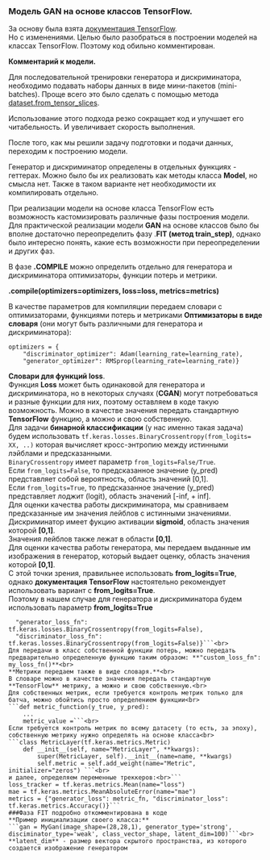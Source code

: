 ### Модель GAN на основе классов TensorFlow.
За основу была взята [документация TensorFlow](https://www.tensorflow.org/guide/keras/customizing_what_happens_in_fit#wrapping_up_an_end-to-end_gan_example).<br>
Но с изменениями. Целью было разобраться в построении моделей на классах TensorFlow. Поэтому код обильно комментирован.

**Комментарий к модели.**

Для последовательной тренировки генератора и дискриминатора, необходимо подавать наборы данных в виде мини-пакетов (mini-batches). Проще всего это было сделать с помощью метода [dataset.from_tensor_slices](https://www.tensorflow.org/api_docs/python/tf/data/Dataset#from_tensor_slices).

Использование этого подхода резко сокращает код и улучшает его читабельность. И увеличивает скорость выполнения.

После того, как мы решили задачу подготовки и подачи данных, переходим к построению модели.

Генератор и дискриминатор определены в отдельных функциях - геттерах. Можно было бы их реализовать как методы класса **Model**, но смысла нет. Также в таком варианте нет необходимости их компилировать отдельно.

При реализации модели на основе класса TensorFlow есть возможность кастомизировать различные фазы построения модели. Для практической реализации модели **GAN** на основе классов было бы вполне достаточно переопределить фазу .**FIT (метод train_step)**, однако было интересно понять, какие есть возможности при переопределении и других фаз.

В фазе **.COMPILE** можно определить отдельно для генератора и дискриминатора оптимизаторы, функции потерь и метрики.

**.compile(optimizers=optimizers, loss=loss, metrics=metrics)**

В качестве параметров для компиляции передаем словари с оптимизаторами, функциями потерь и метриками
**Оптимизаторы в виде словаря** (они могут быть различными для генератора и дискриминатора): 
```
optimizers = {
    "discriminator_optimizer": Adam(learning_rate=learning_rate),
    "generator_optimizer": RMSprop(learning_rate=learning_rate)}
```
**Словари для функций loss**.<br> Функция **Loss** может быть одинаковой для генератора и дискриминатора, но в некоторых случаях (**CGAN**) могут потребоваться и разные функции для них, поэтому оставляем в коде такую возможность.
Можно в качестве значения передать стандартную **TensorFlow** функцию, а можно и свою собственную.<br>
Для задачи **бинарной классификации** (у нас именно такая задача) будем использовать 
```tf.keras.losses.BinaryCrossentropy(from_logits= ХХ, ..)```
которая вычисляет кросс-энтропию между истинными лэйблами и предсказанными.<br>
```BinaryCrossentropy``` имеет параметр ```from_logits=False/True```.<br>
Если ```from_logits=False```, то предсказанное значение (y_pred) представляет собой вероятность, область значений [0,1].<br>
Если ```from_logits=True```, то предсказанное значение (y_pred) представляет лоджит (logit), область значений [-inf, + inf].<br>
Для оценки качества работы дискриминатора, мы сравниваем предсказанные им значения лейблов с истинными значениями.<br>
Дискриминатор имеет фукцию активации **sigmoid**, область значения которой **[0,1]**.<br>
Значения лейблов также лежат в области **[0,1]**.<br>
Для оценки качества работы генератора, мы передаем выданные им изображения в генератор, который выдает оценку, область значения которой **[0,1]**.<br>
С этой точки зрения, правильнее использовать **from_logits=True**, однако **документация TensorFlow** настоятельно рекомендует использовать вариант с **from_logits=True**.<br>
Поэтому в нашем случае для генератора и дискриминатора будем использовать параметр **from_logits=True**<br>
```loss = {
  "generator_loss_fn": tf.keras.losses.BinaryCrossentropy(from_logits=False), 
  "discriminator_loss_fn": tf.keras.losses.BinaryCrossentropy(from_logits=False)}```<br>
Для передачи в класс собственной функции потерь, можно передать предварительно определенную функцию таким образом: **"custom_loss_fn": my_loss_fn()**<br>
**Метрики передаем также в виде словаря.**<br>
В словаре можно в качестве значения передать стандартную **TensorFlow** метрику, а можно и свою собственную.<br>
Для собственных метрик, если требуется контроль метрик только для батча, можно обойтись просто определением функции<br>
```def metric_function(y_true, y_pred):
    ...
    metric_value =```<br>
Если требуется контроль метрик по всему датасету (то есть, за эпоху), собственную метрику нужно определять на основе класса<br>
```class MetricLayer(tf.keras.metrics.Metric)
    def __init__(self, name="MetricLayer", **kwargs):
        super(MetricLayer, self).__init__(name=name, **kwargs)
        self.metric = self.add_weight(name="Metric", initializer="zeros") ```<br>
и далее, определяем переменные треккеров:<br>```
loss_tracker = tf.keras.metrics.Mean(name="loss")
mae = tf.keras.metrics.MeanAbsoluteError(name="mae")
metrics = {"generator_loss": metric_fn, "discriminator_loss": tf.keras.metrics.Accuracy()}```
###Фаза FIT подробно откомментирована в коде
**Пример инициализации своего класса:**
```gan = MyGan(image_shape=(28,28,1), generator_type='strong', disciminator_type='weak', class_vector_shape, latent_dim=100)```<br>
**latent_dim** - размер вектора скрытого пространства, из которого создается изображение генератором
